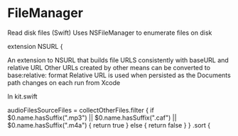 # FileManager
Read disk files (Swift)
Uses NSFileManager to enumerate files on disk

extension NSURL {

An extension to NSURL that builds file URLS consistently with baseURL and relative URL
 Other URLs created by other means can be converted to base:relative: format
 Relative URL is used when persisted as the Documents path changes on each run from Xcode


In kit.swift

   audioFilesSourceFiles =
            collectOtherFiles.filter {
                if $0.name.hasSuffix(".mp3") || $0.name.hasSuffix(".caf") || $0.name.hasSuffix(".m4a") {
                    return true
                } else {
                    return false
                }
                }
                .sort { 

